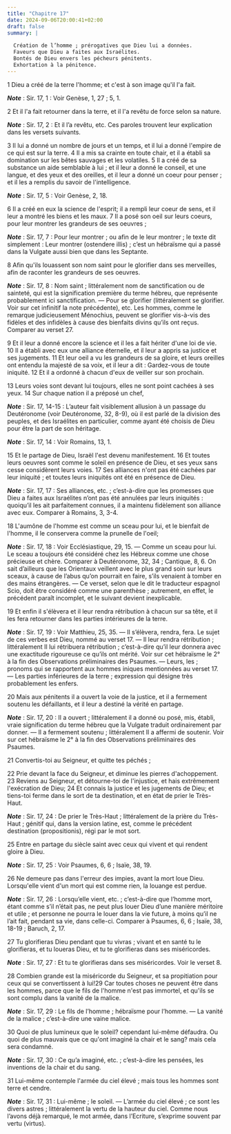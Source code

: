 ```yaml
---
title: "Chapitre 17"
date: 2024-09-06T20:00:41+02:00
draft: false
summary: |
  
  Création de l’homme ; prérogatives que Dieu lui a données.
  Faveurs que Dieu a faites aux Israélites.
  Bontés de Dieu envers les pécheurs pénitents.
  Exhortation à la pénitence.
---
```



1 Dieu a créé de la terre l'homme; et c'est à son image qu'il l'a fait.

***Note*** :  Sir. 17, 1 : Voir Genèse, 1, 27 ; 5, 1.

2 Et il l'a fait retourner dans la terre, et il l'a revêtu de force selon sa nature.

***Note*** :  Sir. 17, 2 : Et il l’a revêtu, etc. Ces paroles trouvent leur explication dans les versets suivants.


3 Il lui a donné un nombre de jours et un temps, et il lui a donné l'empire de ce qui est sur la terre. 4 Il a mis sa crainte en toute chair, et il a établi sa domination sur les bêtes sauvages et les volatiles. 5 Il a créé de sa substance un aide semblable à lui ; et il leur a donné le conseil, et une langue, et des yeux et des oreilles, et il leur a donné un coeur pour penser ; et il les a remplis du savoir de l'intelligence.

***Note*** :  Sir. 17, 5 : Voir Genèse, 2, 18.

6 Il a créé en eux la science de l'esprit; il a rempli leur coeur de sens, et il leur a montré les biens et les maux. 7 Il a posé son oeil sur leurs coeurs, pour leur montrer les grandeurs de ses oeuvres ;

***Note*** :  Sir. 17, 7 : Pour leur montrer ; ou afin de le leur montrer ; le texte dit simplement : Leur montrer (ostendere illis) ; c’est un hébraïsme qui a passé dans la Vulgate aussi bien que dans les Septante.

8 Afin qu'ils louassent son nom saint pour le glorifier dans ses merveilles, afin de raconter les grandeurs de ses oeuvres.

***Note*** :  Sir. 17, 8 : Nom saint ; littéralement nom de sanctification ou de sainteté, qui est la signification première du terme hébreu, que représente probablement ici sanctification. ― Pour se glorifier (littéralement se glorifier. Voir sur cet infinitif la note précédente), etc. Les hommes, comme le remarque judicieusement Ménochius, peuvent se glorifier vis-à-vis des fidèles et des infidèles à cause des bienfaits divins qu’ils ont reçus. Comparer au verset 27.


9 Et il leur a donné encore la science et il les a fait hériter d'une loi de vie. 10 Il a établi avec eux une alliance éternelle, et il leur a appris sa justice et ses jugements. 11 Et leur oeil a vu les grandeurs de sa gloire, et leurs oreilles ont entendu la majesté de sa voix, et il leur a dit : Gardez-vous de toute iniquité. 12 Et il a ordonné à chacun d'eux de veiller sur son prochain.


13 Leurs voies sont devant lui toujours, elles ne sont point cachées à ses yeux. 14 Sur chaque nation il a préposé un chef,

***Note*** :  Sir. 17, 14-15 : L’auteur fait visiblement allusion à un passage du Deutéronome (voir Deutéronome, 32, 8-9), où il est parlé de la division des peuples, et des Israélites en particulier, comme ayant été choisis de Dieu pour être la part de son héritage.

***Note*** :  Sir. 17, 14 : Voir Romains, 13, 1.

15 Et le partage de Dieu, Israël l'est devenu manifestement. 16 Et toutes leurs oeuvres sont comme le soleil en présence de Dieu, et ses yeux sans cesse considèrent leurs voies. 17 Ses alliances n'ont pas été cachées par leur iniquité ; et toutes leurs iniquités ont été en présence de Dieu.

***Note*** :  Sir. 17, 17 : Ses alliances, etc. ; c’est-à-dire que les promesses que Dieu a faites aux Israélites n’ont pas été annulées par leurs iniquités : quoiqu’il les ait parfaitement connues, il a maintenu fidèlement son alliance avec eux. Comparer à Romains, 3, 3-4.


18 L'aumône de l'homme est comme un sceau pour lui, et le bienfait de l'homme, il le conservera comme la prunelle de l'oeil;

***Note*** :  Sir. 17, 18 : Voir Ecclésiastique, 29, 15. ― Comme un sceau pour lui. Le sceau a toujours été considéré chez les Hébreux comme une chose précieuse et chère. Comparer à Deutéronome, 32, 34 ; Cantique, 8, 6. On sait d’ailleurs que les Orientaux veillent avec le plus grand soin sur leurs sceaux, à cause de l’abus qu’on pourrait en faire, s’ils venaient à tomber en des mains étrangères. ― Ce verset, selon que le dit le traducteur espagnol Scio, doit être considéré comme une parenthèse ; autrement, en effet, le précédent paraît incomplet, et le suivant devient inexplicable.

19 Et enfin il s'élèvera et il leur rendra rétribution à chacun sur sa tête, et il les fera retourner dans les parties intérieures de la terre.

***Note*** :  Sir. 17, 19 : Voir Matthieu, 25, 35. ― Il s’élèvera, rendra, fera. Le sujet de ces verbes est Dieu, nommé au verset 17. ― Il leur rendra rétribution ; littéralement Il lui rétribuera rétribution ; c’est-à-dire qu’il leur donnera avec une exactitude rigoureuse ce qu’ils ont mérité. Voir sur cet hébraïsme le 2° à la fin des Observations préliminaires des Psaumes. ― Leurs, les ; pronoms qui se rapportent aux hommes iniques mentionnées au verset 17. ― Les parties inférieures de la terre ; expression qui désigne très probablement les enfers.

20 Mais aux pénitents il a ouvert la voie de la justice, et il a fermement soutenu les défaillants, et il leur a destiné la vérité en partage.

***Note*** :  Sir. 17, 20 : Il a ouvert ; littéralement il a donné ou posé, mis, établi, vraie signification du terme hébreu que la Vulgate traduit ordinairement par donner. ― Il a fermement soutenu ; littéralement Il a affermi de soutenir. Voir sur cet hébraïsme le 2° à la fin des Observations préliminaires des Psaumes.

21 Convertis-toi au Seigneur, et quitte tes péchés ;


22 Prie devant la face du Seigneur, et diminue les pierres d'achoppement. 23 Reviens au Seigneur, et détourne-toi de l'injustice, et hais extrêmement l'exécration de Dieu; 24 Et connais la justice et les jugements de Dieu; et tiens-toi ferme dans le sort de ta destination, et en état de prier le Très-Haut.

***Note*** :  Sir. 17, 24 : De prier le Très-Haut ; littéralement de la prière du Très-Haut ; génitif qui, dans la version latine, est, comme le précédent destination (propositionis), régi par le mot sort.

25 Entre en partage du siècle saint avec ceux qui vivent et qui rendent gloire à Dieu.

***Note*** :  Sir. 17, 25 : Voir Psaumes, 6, 6 ; Isaïe, 38, 19.

26 Ne demeure pas dans l'erreur des impies, avant la mort loue Dieu. Lorsqu'elle vient d'un mort qui est comme rien, la louange est perdue.

***Note*** :  Sir. 17, 26 : Lorsqu’elle vient, etc. ; c’est-à-dire que l’homme mort, étant comme s’il n’était pas, ne peut plus louer Dieu d’une manière méritoire et utile ; et personne ne pourra le louer dans la vie future, à moins qu’il ne l’ait fait, pendant sa vie, dans celle-ci. Comparer à Psaumes, 6, 6 ; Isaïe, 38, 18-19 ; Baruch, 2, 17.

27 Tu glorifieras Dieu pendant que tu vivras ; vivant et en santé tu le glorifieras, et tu loueras Dieu, et tu te glorifieras dans ses miséricordes.

***Note*** :  Sir. 17, 27 : Et tu te glorifieras dans ses miséricordes. Voir le verset 8.

28 Combien grande est la miséricorde du Seigneur, et sa propitiation pour ceux qui se convertissent à lui!29 Car toutes choses ne peuvent être dans les hommes, parce que le fils de l'homme n'est pas immortel, et qu'ils se sont complu dans la vanité de la malice.

***Note*** :  Sir. 17, 29 : Le fils de l’homme ; hébraïsme pour l’homme. ― La vanité de la malice ; c’est-à-dire une vaine malice.

30 Quoi de plus lumineux que le soleil? cependant lui-même défaudra. Ou quoi de plus mauvais que ce qu'ont imaginé la chair et le sang? mais cela sera condamné.

***Note*** :  Sir. 17, 30 : Ce qu’a imaginé, etc. ; c’est-à-dire les pensées, les inventions de la chair et du sang.

31 Lui-même contemple l'armée du ciel élevé ; mais tous les hommes sont terre et cendre.

***Note*** :  Sir. 17, 31 : Lui-même ; le soleil. ― L’armée du ciel élevé ; ce sont les divers astres ; littéralement la vertu de la hauteur du ciel. Comme nous l’avons déjà remarqué, le mot armée, dans l’Ecriture, s’exprime souvent par vertu (virtus).

